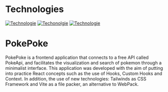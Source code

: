 # Technologies
[![Technologie](https://img.shields.io/badge/%40%2017.0.2-React-blue%20)](https://es.reactjs.org/)
[![Techonolgie](https://img.shields.io/badge/%40%202.7.2-Vite-orange%20)](https://vitejs.dev/)
[![Technologie](https://img.shields.io/badge/%40%203.0.21-Tailwinds-blue%20)](https://tailwindcss.com/)
# PokePoke
PokePoke is a frontend application that connects to a free API called PokeApi, and facilitates the visualization and search of pokemon through a minimalist interface. 
This application was developed with the aim of putting into practice React concepts such as the use of Hooks, Custom Hooks and Context. In addition, the use of new technologies: Tailwinds as CSS Framework and Vite as a file packer, an alternative to WebPack.
